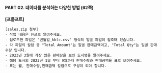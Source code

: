 #### PART 02. 데이터를 분석하는 다양한 방법 (62쪽)

**[프롬프트]**

```
[sales.zip 첨부]
- 작업 내용은 한글로 알려주세요.
- 업로드한 파일은 "년월일_kblc.csv" 형식의 일별 파일이 압축돼 있습니다.
- 각 파일의 칼럼 중 "Total Amount"는 일별 판매금액이고, "Total Qty"는 일별 판매수량 입니다.
- 2023년 3월에 가장 많은 판매량을 보인 도서명을 알려주세요.
- 해당 도서의 2023년 1월 부터 9월까지 판매수량과 판매금액을 표로 보여주세요.
- 표는 월, 판매수량,판매금액 칼럼으로 구성이 되야 합니다.
```
